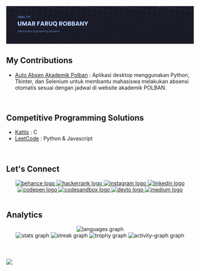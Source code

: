 <img src="https://github.com/ufarqrobbany/ufarqrobbany/blob/main/banner.png" alt="profil" />

## My Contributions
- [Auto Absen Akademik Polban](https://github.com/FredyKurniadi/autoAbsen) : Aplikasi desktop menggunakan Python, Tkinter, dan Selenium untuk membantu mahasiswa melakukan absensi otomatis sesuai dengan jadwal di website akademik POLBAN.

<br/>

## Competitive Programming Solutions
- [Kattis](https://github.com/ufarqrobbany/kattis_c) : C
- [LeetCode](https://github.com/ufarqrobbany/leetcode_solutions) : Python & Javascript

<br/>

## Let's Connect

<div align="center" style="text-decoration: none">
  <a href="https://www.behance.net/ufarq" target="_blank">
    <img src="https://img.shields.io/static/v1?message=Behance&logo=behance&label=&color=1769ff&logoColor=white&labelColor=&style=for-the-badge" height="30" alt="behance logo"  />
  </a>
  <a href="https://www.hackerrank.com/profile/u_farq" target="_blank">
    <img src="https://img.shields.io/static/v1?message=HackerRank&logo=hackerrank&label=&color=2EC866&logoColor=white&labelColor=&style=for-the-badge" height="30" alt="hackerrank logo"  />
  </a>
  <a href="https://instagram.com/u.farq" target="_blank">
    <img src="https://img.shields.io/static/v1?message=Instagram&logo=instagram&label=&color=E4405F&logoColor=white&labelColor=&style=for-the-badge" height="30" alt="instagram logo"  />
  </a>
  <a href="https://www.linkedin.com/in/umar-faruq-robbany" target="_blank">
    <img src="https://img.shields.io/static/v1?message=LinkedIn&logo=linkedin&label=&color=0077B5&logoColor=white&labelColor=&style=for-the-badge" height="30" alt="linkedin logo"  />
  </a>
  <br/>
  <a href="https://codepen.io/ufarq" target="_blank">
    <img src="https://img.shields.io/static/v1?message=Codepen&logo=codepen&label=&color=000000&logoColor=white&labelColor=&style=for-the-badge" height="30" alt="codepen logo"  />
  </a>
  <a href="https://codesandbox.io/u/ufarqrobbany" target="_blank">
    <img src="https://img.shields.io/static/v1?message=Codesandbox&logo=codesandbox&label=&color=040404&logoColor=DBDBDB&labelColor=&style=for-the-badge" height="30" alt="codesandbox logo"  />
  </a>
  <a href="https://dev.to/ufarqrobbany" target="_blank">
    <img src="https://img.shields.io/static/v1?message=dev.to&logo=dev.to&label=&color=0A0A0A&logoColor=white&labelColor=&style=for-the-badge" height="30" alt="devto logo"  />
  </a>
  <a href="https://medium.com/@faruqrobbany" target="_blank">
    <img src="https://img.shields.io/static/v1?message=Medium&logo=medium&label=&color=12100E&logoColor=white&labelColor=&style=for-the-badge" height="30" alt="medium logo"  />
  </a>
</div>

<br/>

## Analytics

<div align="center">
  <img src="https://github-readme-stats.vercel.app/api/top-langs?username=ufarqrobbany&locale=en&hide_title=true&layout=compact&card_width=320&langs_count=6&theme=tokyonight&hide_border=true&order=2" height="120" alt="languages graph"  />
  <br/>
  <img src="https://github-readme-stats.vercel.app/api?username=ufarqrobbany&hide_title=true&hide_rank=false&show_icons=true&include_all_commits=true&count_private=true&disable_animations=false&theme=tokyonight&locale=en&hide_border=true&order=1" height="120" alt="stats graph"  />
  <img src="https://streak-stats.demolab.com?user=ufarqrobbany&locale=en&mode=daily&theme=tokyonight&hide_border=true&border_radius=5&order=3" height="120" alt="streak graph"  />
  <img src="https://github-profile-trophy.vercel.app?username=ufarqrobbany&theme=tokyonight&column=-1&row=4&margin-w=8&margin-h=8&no-bg=true&no-frame=true&order=4" height="150" alt="trophy graph"  />
  <img src="https://github-readme-activity-graph.vercel.app/graph?username=ufarqrobbany&radius=5&theme=tokyo-night&area=true&order=5&hide_title=true&hide_border=true" height="200" alt="activity-graph graph"  />
</div>

###

<br/>

![](https://komarev.com/ghpvc/?username=ufarqrobbany&style=for-the-badge&color=blue&abbreviated=true&base=400)

